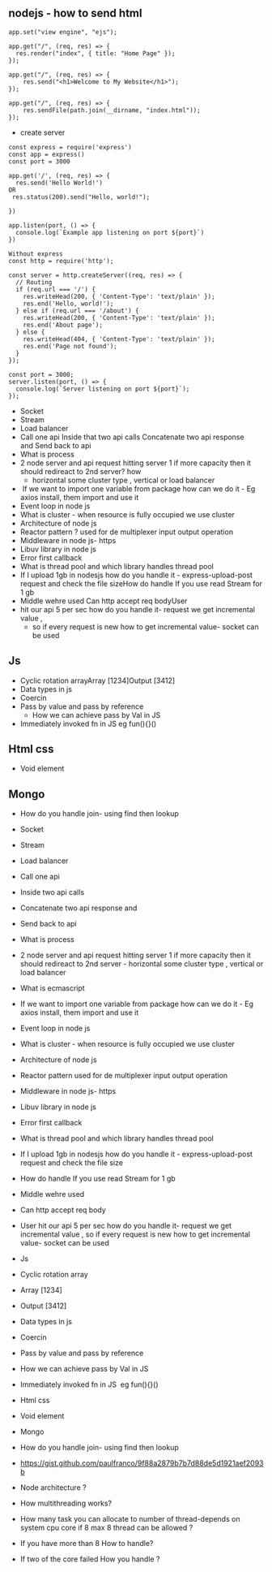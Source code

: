 
## nodejs - how to send html
  ```
app.set("view engine", "ejs");

app.get("/", (req, res) => {
    res.render("index", { title: "Home Page" });
});
```
```
app.get("/", (req, res) => {
    res.send("<h1>Welcome to My Website</h1>");
});
```
```
app.get("/", (req, res) => {
    res.sendFile(path.join(__dirname, "index.html"));
});
```
-  create server
```
const express = require('express')
const app = express()
const port = 3000

app.get('/', (req, res) => {
  res.send('Hello World!')
OR
 res.status(200).send("Hello, world!");

})

app.listen(port, () => {
  console.log(`Example app listening on port ${port}`)
})
```

```
Without express 
const http = require('http');

const server = http.createServer((req, res) => {
  // Routing
  if (req.url === '/') {
    res.writeHead(200, { 'Content-Type': 'text/plain' });
    res.end('Hello, world!');
  } else if (req.url === '/about') {
    res.writeHead(200, { 'Content-Type': 'text/plain' });
    res.end('About page');
  } else {
    res.writeHead(404, { 'Content-Type': 'text/plain' });
    res.end('Page not found');
  }
});

const port = 3000;
server.listen(port, () => {
  console.log(`Server listening on port ${port}`);
});
```

-  Socket
-  Stream
-  Load balancer
-  Call one api Inside that  two api calls Concatenate two api response and Send back to api
-  What is process 
- 2 node server and api request hitting server 1 if more capacity then it should redireact to 2nd server? how
  - horizontal some cluster type , vertical or load balancer
-  If we want to import one variable from package how can we do it - Eg axios install, them import and use it
- Event loop in node js
- What is cluster - when resource is fully occupied we use cluster
- Architecture of node js
- Reactor pattern ? used for de multiplexer input output operation
- Middleware in node js- https
- Libuv library in node js
- Error first callback
- What is thread pool and which library handles thread pool
- If I upload 1gb in nodesjs how do you handle it - express-upload-post request and check the file sizeHow do handle If you use read Stream for 1 gb
- Middle wehre used Can http accept req bodyUser
- hit our api 5 per sec how do you handle it- request we get incremental value ,
  -  so if every request is new how to get incremental value- socket can be used

## Js 
- Cyclic rotation arrayArray [1234]Output [3412]
- Data types in js
- Coercin
- Pass by value and pass by reference
    - How we can achieve pass by Val in JS
- Immediately invoked fn in JS eg fun(){}()


## Html css
- Void element
## Mongo
- How do you handle join- using find then lookup

- Socket 
- Stream
- Load balancer

- Call one api 
- Inside two api calls 
- Concatenate two api response and 
- Send back to api

- What is process 

- 2 node server and api request hitting server 1 if more capacity then it should redireact to 2nd server - horizontal some cluster type , vertical or load balancer 
- What is ecmascript 
- If we want to import one variable from package how can we do it - Eg axios install, them import and use it 
- Event loop in node js
- What is cluster - when resource is fully occupied we use cluster
- Architecture of node js
- Reactor pattern used for de multiplexer input output operation 
- Middleware in node js- https
- Libuv library in node js
- Error first callback
- What is thread pool and which library handles thread pool
- If I upload 1gb in nodesjs how do you handle it - express-upload-post request and check the file size
- How do handle If you use read Stream for 1 gb
- Middle wehre used 
- Can http accept req body
- User hit our api 5 per sec how do you handle it- request we get incremental value , so if every request is new how to get incremental value- socket can be used


- Js 
- Cyclic rotation array
- Array [1234]
- Output [3412]

- Data types in js
- Coercin
- Pass by value and pass by reference
- How we can achieve pass by Val in JS
- Immediately invoked fn in JS 
eg fun(){}()

- Html css 
- Void element

- Mongo
- How do you handle join- using find then lookup

- https://gist.github.com/paulfranco/9f88a2879b7b7d88de5d1921aef2093b

- Node architecture ?

- How multithreading works?
- How many task you can allocate to number of thread-depends on system cpu core if 8 max 8 thread can be allowed ?
- If you have more than 8 How to handle? 
- If two of the core failed How you handle ?
